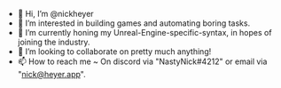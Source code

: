 - 👋 Hi, I’m @nickheyer
- 👀 I’m interested in building games and automating boring tasks.
- 🌱 I’m currently honing my Unreal-Engine-specific-syntax, in hopes of joining the industry.
- 💞️ I’m looking to collaborate on pretty much anything!
- 📫 How to reach me ~ On discord via "NastyNick#4212" or email via "nick@heyer.app".

<!---
nickheyer/nickheyer is a ✨ special ✨ repository because its `README.md` (this file) appears on your GitHub profile.
You can click the Preview link to take a look at your changes.
--->
